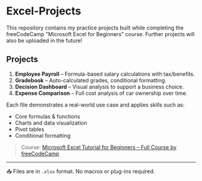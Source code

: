 # Excel-Projects

This repository contains my practice projects built while completing the freeCodeCamp "Microsoft Excel for Beginners" course.
Further projects will also be uploaded in the future!

## Projects

1. **Employee Payroll** – Formula-based salary calculations with tax/benefits.
2. **Gradebook** – Auto-calculated grades, conditional formatting.
3. **Decision Dashboard** – Visual analysis to support a business choice.
4. **Expense Comparison** – Full cost analysis of car ownership over time.

Each file demonstrates a real-world use case and applies skills such as:
- Core formulas & functions
- Charts and data visualization
- Pivot tables
- Conditional formatting

> Course: [Microsoft Excel Tutorial for Beginners – Full Course by freeCodeCamp](https://www.youtube.com/watch?v=rwbho0CgEAE)

---
📥 Files are in `.xlsx` format. No macros or plug-ins required.
